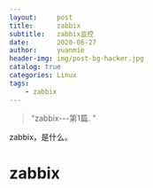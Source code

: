 ```yaml
---
layout:     post
title:      zabbix
subtitle:   zabbix监控
date:       2020-06-27
author:     yuanmie
header-img: img/post-bg-hacker.jpg
catalog: true
categories: Linux
tags:
    - zabbix
---
```


> “zabbix---第1篇. ”

zabbix，是什么。

# zabbix


